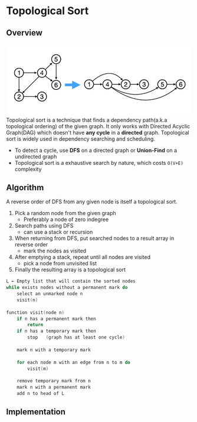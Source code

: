 # Topological Sort

## Overview
![topological sort](.images/topological%20sort.png)  
 Topological sort is a technique that finds a dependency path(a.k.a topological ordering) of the given graph. It only works with Directed Acyclic Graph(DAG) which doesn't have **any cycle** in a **directed** graph. Topological sort is widely used in dependency searching and scheduling.
  - To detect a cycle, use **DFS** on a directed graph or **Union-Find** on a undirected graph
  - Topological sort is a exhaustive search by nature, which costs `O(V+E)` complexity

## Algorithm
A reverse order of DFS from any given node is itself a topological sort.
1. Pick a random node from the given graph
    - Preferably a node of zero indegree
2. Search paths using DFS
    - can use a stack or recursion
3. When returning from DFS, put searched nodes to a result array in reverse order
    - mark the nodes as visited
4. After emptying a stack, repeat until all nodes are visited
    - pick a node from unvisited list
5. Finally the resulting array is a topological sort

```cpp
L ← Empty list that will contain the sorted nodes
while exists nodes without a permanent mark do
    select an unmarked node n
    visit(n)

function visit(node n)
    if n has a permanent mark then
        return
    if n has a temporary mark then
        stop   (graph has at least one cycle)

    mark n with a temporary mark

    for each node m with an edge from n to m do
        visit(m)

    remove temporary mark from n
    mark n with a permanent mark
    add n to head of L
```

## Implementation